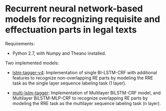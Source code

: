 # Recurrent neural network-based models for recognizing requisite and effectuation parts in legal texts


Requirements:

*  Python 2.7, with Numpy and Theano installed.


Two implemented models:

* [lstm-tagger-v4](https://github.com/ntson2002/re-tagging/tree/master/lstm-tagger-v4): Implementation of single BI-LSTM-CRF with additional features to recognize non-overlapping RE parts by modeling the RRE task as the single layer sequence labeling task (1 layer). 

* [multi-lstm-tagger](https://github.com/ntson2002/re-tagging/tree/master/multi-lstm-tagger): Implementation of Multilayer BiLSTM-CRF model, and Multilayer BiLSTM-MLP-CRF to recognize overlapping RE parts by modeling the RRE task as the multilayer sequence labeling task (n layer).

